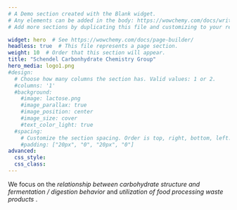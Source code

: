 ```yaml
---
# A Demo section created with the Blank widget.
# Any elements can be added in the body: https://wowchemy.com/docs/writing-markdown-latex/
# Add more sections by duplicating this file and customizing to your requirements.

widget: hero  # See https://wowchemy.com/docs/page-builder/
headless: true  # This file represents a page section.
weight: 10  # Order that this section will appear.
title: "Schendel Carbonhydrate Chemistry Group"
hero_media: logo1.png
#design:
  # Choose how many columns the section has. Valid values: 1 or 2.
  #columns: '1'
  #background:
    #image: lactose.png
    #image_parallax: true
    #image_position: center
    #image_size: cover
    #text_color_light: true
  #spacing:
    # Customize the section spacing. Order is top, right, bottom, left.
    #padding: ["20px", "0", "20px", "0"]
advanced:
  css_style:
  css_class:
---
```

We focus on the *relationship between carbohydrate structure and fermentation / digestion behavior* and *utilization of food processing waste products* .
